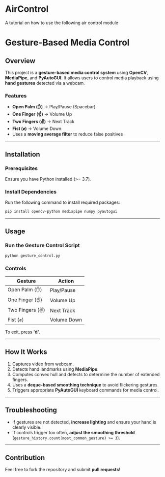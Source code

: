 # AirControl
A tutorial on how to use the following air control module 
# Gesture-Based Media Control

## Overview
This project is a **gesture-based media control system** using **OpenCV**, **MediaPipe**, and **PyAutoGUI**. It allows users to control media playback using **hand gestures** detected via a webcam.

### Features
- **Open Palm (✋)** → Play/Pause (Spacebar)
- **One Finger (☝️)** → Volume Up
- **Two Fingers (✌️)** → Next Track
- **Fist (✊)** → Volume Down
- Uses a **moving average filter** to reduce false positives

---
## Installation

### Prerequisites
Ensure you have Python installed (>= 3.7).

### Install Dependencies
Run the following command to install required packages:
```bash
pip install opencv-python mediapipe numpy pyautogui
```
---
## Usage

### Run the Gesture Control Script
```bash
python gesture_control.py
```

### Controls
| Gesture  | Action        |
|----------|--------------|
| Open Palm (✋) | Play/Pause |
| One Finger (☝️) | Volume Up |
| Two Fingers (✌️) | Next Track |
| Fist (✊) | Volume Down |

To exit, press **'d'**.

---
## How It Works
1. Captures video from webcam.
2. Detects hand landmarks using **MediaPipe**.
3. Computes convex hull and defects to determine the number of extended fingers.
4. Uses a **deque-based smoothing technique** to avoid flickering gestures.
5. Triggers appropriate **PyAutoGUI** keyboard commands for media control.

---
## Troubleshooting
- If gestures are not detected, **increase lighting** and ensure your hand is clearly visible.
- If controls trigger too often, **adjust the smoothing threshold** (`gesture_history.count(most_common_gesture) >= 3`).

---
## Contribution
Feel free to fork the repository and submit **pull requests**!



